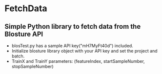 # FetchData

## Simple Python library  to fetch data from the Blosture API

* blosTest.py has a sample API key("mH7MyFt40d") included.
* Initialize blosture library object with your API key and set the project and batch.
* TrainX and TrainY parameters: (featureIndex, startSampleNumber, stopSampleNumber)
